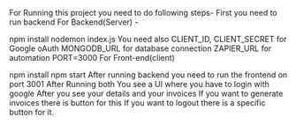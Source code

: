For Running this project you need to do following steps- First you need to run backend For Backend(Server) -

npm install
nodemon index.js
You need also CLIENT_ID, CLIENT_SECRET for Google oAuth
MONGODB_URL for database connection
ZAPIER_URL for automation
PORT=3000
For Front-end(client)

npm install
npm start
After running backend you need to run the frontend on port 3001
After Running both You see a UI where you have to login with google
After you see your details and your invoices 
If you want to generate invoices there is button for this 
If you want to logout there is a specific button for it.
